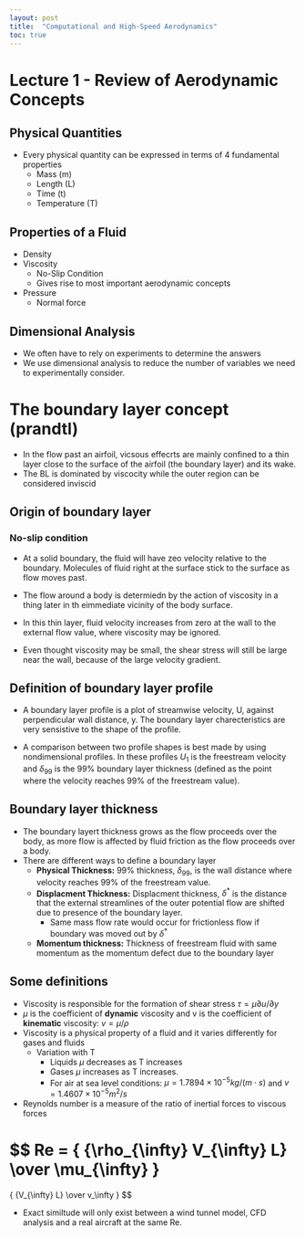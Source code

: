 ```yaml
---
layout: post
title:  "Computational and High-Speed Aerodynamics"
toc: true
---
```


# Lecture 1 - Review of Aerodynamic Concepts

## Physical Quantities

* Every physical quantity can be expressed in terms of 4 fundamental properties
	* Mass (m)
	* Length (L)
	* Time (t)
	* Temperature (T)
	

## Properties of a Fluid
* Density
* Viscosity
	* No-Slip Condition
	* Gives rise to most important aerodynamic concepts
* Pressure
	* Normal force

## Dimensional Analysis
* We often have to rely on experiments to determine the answers
* We use dimensional analysis to reduce the number of variables we need to experimentally consider.


# The boundary layer concept (prandtl)

- In the flow past an airfoil, vicsous effecrts are mainly confined to a thin layer close to the surface of the airfoil (the boundary layer) and its wake.
- The BL is dominated by viscocity while the outer region can be considered inviscid

## Origin of boundary layer

### No-slip condition

- At a solid boundary, the fluid will have zeo velocity relative to the boundary. Molecules of fluid right at the surface stick to the surface as flow moves past.

- The flow around a body is determiedn by the action of viscosity in a thing later in th eimmediate vicinity of the body surface. 

- In this thin layer, fluid velocity increases from zero at the wall to the external flow value, where viscosity may be ignored.

- Even thought viscosity may be small, the shear stress will still be large near the wall, because of the large velocity gradient.

## Definition of boundary layer profile

- A boundary layer profile is a plot of streamwise velocity, U, against perpendicular wall distance, y. The boundary layer charecteristics are very sensistive to the shape of the profile.

- A comparison between two profile shapes is best made by using nondimensional profiles. In these profiles $U_1$ is the freestream velocity and $\delta_{99}$ is the 99% boundary layer thickness (defined as the point where the velocity reaches 99% of the freestream value).

## Boundary layer thickness

- The boundary layert thickness grows as the flow proceeds over the body, as more flow is affected by fluid friction as the flow proceeds over a body.
- There are different ways to define a boundary layer
	- **Physical Thickness:** 99% thickness, $\delta_{99}$, is the wall distance where velocity reaches 99% of the freestream value.
	- **Displacment Thickness:** Displacment thickness, $\delta^*$ is the distance that the external streamlines of the outer potential flow are shifted due to presence of the boundary layer.
		- Same mass flow rate would occur for frictionless flow if boundary was moved out by $\delta^*$
	- **Momentum thickness:** Thickness of freestream fluid with same momentum as the momentum defect due to the boundary layer

## Some definitions

- Viscosity is responsible for the formation of shear stress $\tau = {\mu \partial u /\partial y}$
- $\mu$ is the coefficient of **dynamic** viscosity and v is the coefficient of **kinematic** viscosity: $v = \mu/\rho$
- Viscosity is a physical property of a fluid and it varies differently for gases and fluids
	- Variation with T 
		- Liquids $\mu$ decreases as T increases
		- Gases $\mu$ increases as T increases.
		- For air at sea level conditions: $\mu = 1.7894 \times 10^{-5} kg/(m\cdot s)$ and $v = 1.4607 \times 10^{-5} m^2/s$
- Reynolds number is a measure of the ratio of inertial forces to viscous forces

$$
Re = {
	{\rho_{\infty} V_{\infty} L} 
\over 
\mu_{\infty}
} 
= 
{
{V_{\infty} L} 
\over 
v_\infty
}
$$

- Exact similtude will only exist between a wind tunnel model, CFD analysis and a real aircraft at the same Re.